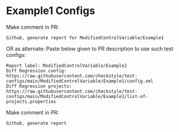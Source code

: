 # Example1 Configs
Make comment in PR:
```
Github, generate report for ModifiedControlVariable/Example1
```
OR as alternate:
Paste below given to PR description to use such test configs:
```
Report label: ModifiedControlVariable/Example1
Diff Regression config: https://raw.githubusercontent.com/checkstyle/test-configs/main/ModifiedControlVariable/Example1/config.xml
Diff Regression projects: https://raw.githubusercontent.com/checkstyle/test-configs/main/ModifiedControlVariable/Example1/list-of-projects.properties
```
Make comment in PR:
```
Github, generate report
```
